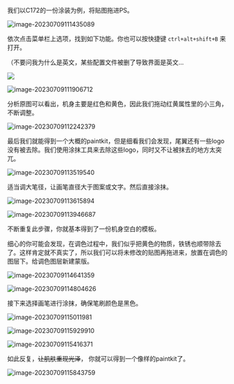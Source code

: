我们以C172的一份涂装为例，将贴图拖进PS。

![image-20230709111435089](https://img1.imgtp.com/2023/07/09/FV7embYu.png)

依次点击菜单栏上选项，找到如下功能。你也可以按快捷键 `ctrl+alt+shift+B` 来打开。

（不要问我为什么是英文，某些配置文件被删了导致界面是英文...

![](https://img1.imgtp.com/2023/07/15/4wAN9pQK.png)

![image-20230709111906712](https://img1.imgtp.com/2023/07/09/4imUI7GV.png)

分析原图可以看出，机身主要是红色和黄色，因此我们拖动红黄属性里的小三角，不断调整。

![image-20230709112242379](https://img1.imgtp.com/2023/07/09/JGRb1G3p.png)

最后我们就能得到一个大概的paintkit，但是细看我们会发现，尾翼还有一些logo没有被去除。我们使用涂抹工具来去除这些logo，同时又不让被抹去的地方太突兀。

![image-20230709113519540](https://img1.imgtp.com/2023/07/09/qt54uNAe.png)

适当调大笔径，让画笔直径大于图案或文字。然后直接涂抹。

![image-20230709113615894](https://img1.imgtp.com/2023/07/09/ivt1TaRo.png)

![image-20230709113946687](https://img1.imgtp.com/2023/07/09/PiHGLh3Y.png)

不断重复此步骤，你就基本得到了一份机身空白的模板。

细心的你可能会发现，在调色过程中，我们似乎把黄色的物质，铁锈也顺带除去了。这样肯定就不真实了，所以我们可以将未修改的贴图再拖进来，放置在调色的图层下。给调色图层新建蒙版。

![image-20230709114641359](https://img1.imgtp.com/2023/07/09/Z3H0g73N.png)

![image-20230709114804626](https://img1.imgtp.com/2023/07/09/s6rfllEl.png)

接下来选择画笔进行涂抹，确保笔刷颜色是黑色。

![image-20230709115011981](https://img1.imgtp.com/2023/07/09/hk7qGYqE.png)

![image-20230709115929910](https://img1.imgtp.com/2023/07/09/dVcVWiCq.png)

![image-20230709115416371](https://img1.imgtp.com/2023/07/09/ooxz0diE.png)

如此反复，~~让肌肤重现光泽~~， 你就可以得到一个像样的paintkit了。

![image-20230709115843759](https://img1.imgtp.com/2023/07/09/W6dKDbSK.png)